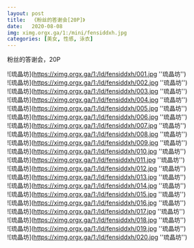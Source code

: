 ```yaml
---
layout: post
title:  《粉丝的答谢会[20P]》
date:   2020-08-08
img: ximg.orgx.ga/1:/mini/fensiddxh.jpg
categories: [美女, 性感, 泳衣]
---
```


粉丝的答谢会，20P

![琉晶坊](https://ximg.orgx.ga/1:/ld/fensiddxh/001.jpg ''琉晶坊'') <br>
![琉晶坊](https://ximg.orgx.ga/1:/ld/fensiddxh/002.jpg ''琉晶坊'') <br>
![琉晶坊](https://ximg.orgx.ga/1:/ld/fensiddxh/003.jpg ''琉晶坊'') <br>
![琉晶坊](https://ximg.orgx.ga/1:/ld/fensiddxh/004.jpg ''琉晶坊'') <br>
![琉晶坊](https://ximg.orgx.ga/1:/ld/fensiddxh/005.jpg ''琉晶坊'') <br>
![琉晶坊](https://ximg.orgx.ga/1:/ld/fensiddxh/006.jpg ''琉晶坊'') <br>
![琉晶坊](https://ximg.orgx.ga/1:/ld/fensiddxh/007.jpg ''琉晶坊'') <br>
![琉晶坊](https://ximg.orgx.ga/1:/ld/fensiddxh/008.jpg ''琉晶坊'') <br>
![琉晶坊](https://ximg.orgx.ga/1:/ld/fensiddxh/009.jpg ''琉晶坊'') <br>
![琉晶坊](https://ximg.orgx.ga/1:/ld/fensiddxh/010.jpg ''琉晶坊'') <br>
![琉晶坊](https://ximg.orgx.ga/1:/ld/fensiddxh/011.jpg ''琉晶坊'') <br>
![琉晶坊](https://ximg.orgx.ga/1:/ld/fensiddxh/012.jpg ''琉晶坊'') <br>
![琉晶坊](https://ximg.orgx.ga/1:/ld/fensiddxh/013.jpg ''琉晶坊'') <br>
![琉晶坊](https://ximg.orgx.ga/1:/ld/fensiddxh/014.jpg ''琉晶坊'') <br>
![琉晶坊](https://ximg.orgx.ga/1:/ld/fensiddxh/015.jpg ''琉晶坊'') <br>
![琉晶坊](https://ximg.orgx.ga/1:/ld/fensiddxh/016.jpg ''琉晶坊'') <br>
![琉晶坊](https://ximg.orgx.ga/1:/ld/fensiddxh/017.jpg ''琉晶坊'') <br>
![琉晶坊](https://ximg.orgx.ga/1:/ld/fensiddxh/018.jpg ''琉晶坊'') <br>
![琉晶坊](https://ximg.orgx.ga/1:/ld/fensiddxh/019.jpg ''琉晶坊'') <br>
![琉晶坊](https://ximg.orgx.ga/1:/ld/fensiddxh/020.jpg ''琉晶坊'') <br>
